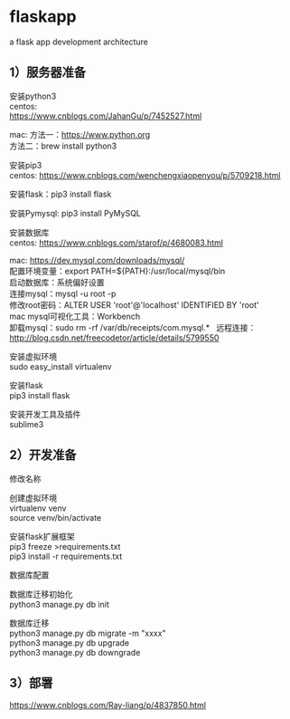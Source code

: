 # flaskapp
a flask app development architecture

## 1）服务器准备

安装python3  
centos:  
https://www.cnblogs.com/JahanGu/p/7452527.html

mac:
方法一：https://www.python.org  
方法二：brew install python3  

安装pip3  
centos:
https://www.cnblogs.com/wenchengxiaopenyou/p/5709218.html

安装flask：pip3 install flask

安装Pymysql: pip3 install PyMySQL


安装数据库  
centos:
https://www.cnblogs.com/starof/p/4680083.html

mac:
https://dev.mysql.com/downloads/mysql/  
配置环境变量：export PATH=${PATH}:/usr/local/mysql/bin  
启动数据库：系统偏好设置  
连接mysql：mysql -u root -p  
修改root密码：ALTER USER 'root'@'localhost' IDENTIFIED BY 'root'  
mac mysql可视化工具：Workbench  
卸载mysql：sudo rm -rf /var/db/receipts/com.mysql.*  
远程连接：http://blog.csdn.net/freecodetor/article/details/5799550

安装虚拟环境  
sudo easy_install virtualenv  

安装flask  
pip3 install flask  

安装开发工具及插件  
sublime3  

## 2）开发准备  
修改名称  

创建虚拟环境  
virtualenv venv  
source venv/bin/activate   

安装flask扩展框架  
pip3 freeze >requirements.txt  
pip3 install -r requirements.txt  

数据库配置  

数据库迁移初始化  
python3 manage.py db init  

数据库迁移  
python3 manage.py db migrate -m "xxxx"  
python3 manage.py db upgrade  
python3 manage.py db downgrade  

## 3）部署  
https://www.cnblogs.com/Ray-liang/p/4837850.html
